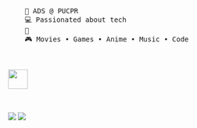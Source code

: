 <pre>
    💼 ADS @ PUCPR
    💻 Passionated about tech
    📖 
    🎮 Movies • Games • Anime • Music • Code
</pre>
<br><br>
<img src="https://tenor.com/view/nen-ten-zetsu-hatsu-ren-gif-24252012" height="40" />
<br><br><br>
    
[![](https://img.shields.io/badge/linkedin-0a66c2)](https://www.linkedin.com/in/jhenifer-halma-722909300/)
[![](https://img.shields.io/badge/osu!-ff66ab)](https://osu.ppy.sh/users/21217406)
</div>
